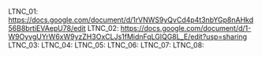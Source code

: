 LTNC_01: https://docs.google.com/document/d/1rVNWS9yQvCd4p4t3nbYGp8nAHkd56B8brtiEVAepU78/edit
LTNC_02: https://docs.google.com/document/d/1-W9OyvgUYrW6xW9yzZH3OxCLJs1fMidnFqLGlQG8L_E/edit?usp=sharing
LTNC_03:
LTNC_04:
LTNC_05:
LTNC_06:
LTNC_07:
LTNC_08:
